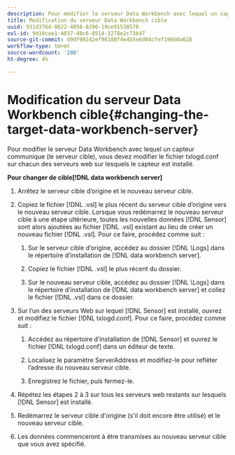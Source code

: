 ```yaml
---
description: Pour modifier le serveur Data Workbench avec lequel un capteur communique (le serveur cible), vous devez modifier le fichier txlogd.conf sur chacun des serveurs web sur lesquels le capteur est installé.
title: Modification du serveur Data Workbench cible
uuid: 931d376d-8622-4858-8290-19ce91538570
exl-id: 9d18cae1-4037-48c6-8514-3278e2c73b47
source-git-commit: d9df90242ef96188f4e4b5e6d04cfef196b0a628
workflow-type: tm+mt
source-wordcount: '280'
ht-degree: 4%

---
```


# Modification du serveur Data Workbench cible{#changing-the-target-data-workbench-server}

Pour modifier le serveur Data Workbench avec lequel un capteur communique (le serveur cible), vous devez modifier le fichier txlogd.conf sur chacun des serveurs web sur lesquels le capteur est installé.

**Pour changer de cible[!DNL data workbench server]**

1. Arrêtez le serveur cible d’origine et le nouveau serveur cible.
1. Copiez le fichier [!DNL .vsl] le plus récent du serveur cible d’origine vers le nouveau serveur cible. Lorsque vous redémarrez le nouveau serveur cible à une étape ultérieure, toutes les nouvelles données [!DNL Sensor] sont alors ajoutées au fichier [!DNL .vsl] existant au lieu de créer un nouveau fichier [!DNL .vsl]. Pour ce faire, procédez comme suit :

   1. Sur le serveur cible d’origine, accédez au dossier [!DNL \Logs] dans le répertoire d’installation de [!DNL data workbench server].

   1. Copiez le fichier [!DNL .vsl] le plus récent du dossier.
   1. Sur le nouveau serveur cible, accédez au dossier [!DNL \Logs] dans le répertoire d’installation de [!DNL data workbench server] et collez le fichier [!DNL .vsl] dans ce dossier.

1. Sur l’un des serveurs Web sur lequel [!DNL Sensor] est installé, ouvrez et modifiez le fichier [!DNL txlogd.conf]. Pour ce faire, procédez comme suit :

   1. Accédez au répertoire d’installation de [!DNL Sensor] et ouvrez le fichier [!DNL txlogd.conf] dans un éditeur de texte.

   1. Localisez le paramètre ServerAddress et modifiez-le pour refléter l’adresse du nouveau serveur cible.
   1. Enregistrez le fichier, puis fermez-le.

1. Répétez les étapes 2 à 3 sur tous les serveurs web restants sur lesquels [!DNL Sensor] est installé.
1. Redémarrez le serveur cible d&#39;origine (s&#39;il doit encore être utilisé) et le nouveau serveur cible.
1. Les données commenceront à être transmises au nouveau serveur cible que vous avez spécifié.
